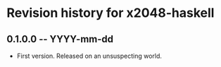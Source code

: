 # Revision history for x2048-haskell

## 0.1.0.0 -- YYYY-mm-dd

* First version. Released on an unsuspecting world.

